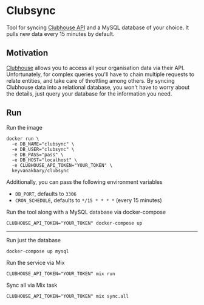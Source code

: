 # Clubsync

Tool for syncing [Clubhouse API](https://clubhouse.io/api/rest/v3/) and a MySQL database of your choice. It pulls new data every 15 minutes by default.

## Motivation

[Clubhouse](https://clubhouse.io/) allows you to access all your organisation data via their API. Unfortunately, for complex queries you'll have to chain multiple requests to relate entities, and take care of throttling among others. By syncing Clubhouse data into a relational database, you won't have to worry about the details, just query your database for the information you need.

## Run

Run the image

    docker run \
      -e DB_NAME="clubsync" \
      -e DB_USER="clubsync" \
      -e DB_PASS="pass" \
      -e DB_HOST="localhost" \
      -e CLUBHOUSE_API_TOKEN="YOUR_TOKEN" \
      keyvanakbary/clubsync

Additionally, you can pass the following environment variables

* `DB_PORT`, defaults to `3306`
* `CRON_SCHEDULE`, defaults to `*/15 * * * *` (every 15 minutes)

Run the tool along with a MySQL database via docker-compose

    CLUBHOUSE_API_TOKEN="YOUR_TOKEN" docker-compose up

---

Run just the database

    docker-compose up mysql

Run the service via Mix

    CLUBHOUSE_API_TOKEN="YOUR_TOKEN" mix run

Sync all via Mix task

    CLUBHOUSE_API_TOKEN="YOUR_TOKEN" mix sync.all